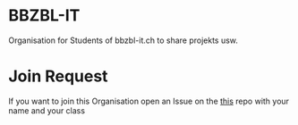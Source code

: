 # BBZBL-IT
Organisation for Students of bbzbl-it.ch to share projekts usw.

# Join Request
If you want to join this Organisation open an Issue on the [this](https://github.com/bbzblit/.github) repo with your name and your class
